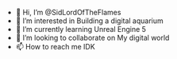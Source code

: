 - 👋 Hi, I’m @SidLordOfTheFlames
- 👀 I’m interested in Building a digital aquarium
- 🌱 I’m currently learning Unreal Engine 5
- 💞️ I’m looking to collaborate on My digital world
- 📫 How to reach me IDK

<!---
SidLordOfTheFlames/SidLordOfTheFlames is a ✨ special ✨ repository because its `README.md` (this file) appears on your GitHub profile.
You can click the Preview link to take a look at your changes.
--->
